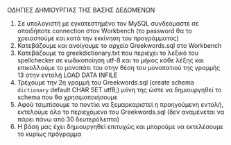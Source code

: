 ΟΔΗΓΙΕΣ ΔΗΜΙΟΥΡΓΙΑΣ ΤΗΣ ΒΑΣΗΣ ΔΕΔΟΜΕΝΩΝ 

1. Σε υπολογιστή με εγκατεστημένο τον MySQL συνδεόμαστε σε οποιδήποτε connection στον Workbench (το password θα το χρειαστούμε και
κατά την εκκίνηση του προγράμματος)
2. Κατεβάζουμε και ανοίγουμε το αρχείο Greekwords.sql στο Workbench
3. Κατεβάζουμε το greekdictionary.txt που περιέχει το λεξικό του spellchecker σε κωδικοποίηση utf-8 και το μήκος κάθε λέξης
και επικολλούμε το μονοπάτι του στην θέση του μονοπατιού της γραμμής 13 στην εντολή LOAD DATA INFILE
4. Τρέχουμε την 2η γραμμή του Greekwords.sql (create schema `dictionary` default CHAR SET utf8;) μόνη της ώστε να δημιουργηθεί το schema που θα χρησιμοποιήσουμε
5. Αφού τσιμπίσουμε το ποντίκι να ξεμαρκαριστεί η προηγούμενη εντολή, εκτελούμε όλο το περιεχόμενο του Greekwords.sql
(δεν αναμένεται να πάρει πάνω από 30 δευτερόλεπτα)
6. Η βάση μας έχει δημιουργηθεί επιτυχώς και μπορούμε να εκτελέσουμε το κυρίως πρόγραμμα
